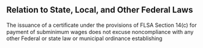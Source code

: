 ## Relation to State, Local, and Other Federal Laws

The issuance of a certiﬁcate under the provisions of FLSA Section 14(c) for payment of subminimum wages does not excuse noncompliance with any other Federal or state law or municipal ordinance establishing